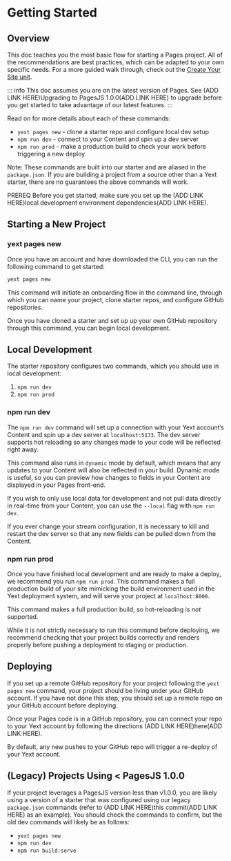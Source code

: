 # Getting Started

## Overview

This doc teaches you the most basic flow for starting a Pages project. All of the recommendations are best practices, which can be adapted to your own specific needs. For a more guided walk through, check out the [Create Your Site unit](https://hitchhikers.yext.com/modules/pgs601-build/03-create-site/).

::: info
This doc assumes you are on the latest version of Pages. See (ADD LINK HERE)Upgrading to PagesJS 1.0.0(ADD LINK HERE) to upgrade before you get started to take advantage of our latest features.
:::

Read on for more details about each of these commands:

- `yext pages new` - clone a starter repo and configure local dev setup
- `npm run dev` - connect to your Content and spin up a dev server
- `npm run prod` - make a production build to check your work before triggering a new deploy

Note: These commands are built into our starter and are aliased in the `package.json`. If you are building a project from a source other than a Yext starter, there are no guarantees the above commands will work.

PREREQ
Before you get started, make sure you set up the (ADD LINK HERE)local development environment dependencies(ADD LINK HERE).

## Starting a New Project

### yext pages new

Once you have an account and have downloaded the CLI, you can run the following command to get started:

```bash
yext pages new
```

This command will initiate an onboarding flow in the command line, through which you can name your project, clone starter repos, and configure GitHub repositories.

Once you have cloned a starter and set up up your own GitHub repository through this command, you can begin local development.

## Local Development

The starter repository configures two commands, which you should use in local development:

1. `npm run dev`
2. `npm run prod`

### npm run dev

The `npm run dev` command will set up a connection with your Yext account’s Content and spin up a dev server at `localhost:5173`. The dev server supports hot reloading so any changes made to your code will be reflected right away.

This command also runs in `dynamic` mode by default, which means that any updates to your Content will also be reflected in your build. Dynamic mode is useful, so you can preview how changes to fields in your Content are displayed in your Pages front-end.

If you wish to only use local data for development and not pull data directly in real-time from your Content, you can use the `--local` flag with `npm run dev`.

If you ever change your stream configuration, it is necessary to kill and restart the dev server so that any new fields can be pulled down from the Content.

### npm run prod

Once you have finished local development and are ready to make a deploy, we recommend you run `npm run prod`. This command makes a full production build of your site mimicking the build environment used in the Yext deployment system, and will serve your project at `localhost:8000`.

This command makes a full production build, so hot-reloading is _not_ supported.

While it is not strictly necessary to run this command before deploying, we recommend checking that your project builds correctly and renders properly before pushing a deployment to staging or production.

## Deploying

If you set up a remote GitHub repository for your project following the `yext pages new` command, your project should be living under your GitHub account. If you have not done this step, you should set up a remote repo on your GitHub account before deploying.

Once your Pages code is in a GitHub repository, you can connect your repo to your Yext account by following the directions (ADD LINK HERE)here(ADD LINK HERE).

By default, any new pushes to your GitHub repo will trigger a re-deploy of your Yext account.

## (Legacy) Projects Using < PagesJS 1.0.0

If your project leverages a PagesJS version less than v1.0.0, you are likely using a version of a starter that was configured using our legacy `package.json` commands (refer to (ADD LINK HERE)this commit(ADD LINK HERE) as an example). You should check the commands to confirm, but the old dev commands will likely be as follows:

- `yext pages new`
- `npm run dev`
- `npm run build:serve`
